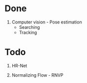 # Done

1. Computer vision - Pose estimation
    - Searching
    - Tracking

# Todo

1. HR-Net

2. Normalizing Flow - RNVP
